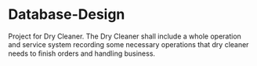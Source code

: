 # Database-Design
Project for Dry Cleaner. The Dry Cleaner shall include a whole operation and service system recording some necessary operations that dry cleaner needs to ﬁnish orders and handling business.
